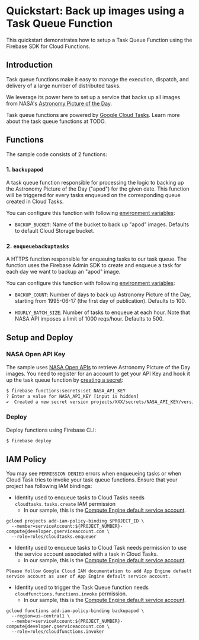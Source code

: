 # Quickstart: Back up images using a Task Queue Function
This quickstart demonstrates how to setup a Task Queue Function using the Firebase SDK for Cloud Functions.

## Introduction

Task queue functions make it easy to manage the execution, dispatch, and delivery of a large number of distributed tasks.

We leverage its power here to set up a service that backs up all images from NASA's [Astronomy Picture of the Day](https://apod.nasa.gov/apod/astropix.html).

Task queue functions are powered by [Google Cloud Tasks](https://cloud.google.com/tasks). Learn more about the task queue functions at TODO.

## Functions
The sample code consists of 2 functions:

### 1. `backupapod`
A task queue function responsible for processing the logic to backing up the Astronomy Picture of the Day ("apod") for the given date. This function will be triggered for every tasks enqueued on the corresponding queue created in Cloud Tasks.

You can configure this function with following [environment variables](https://firebase.google.com/docs/functions/config-env):

* `BACKUP_BUCKET`: Name of the bucket to back up "apod" images. Defaults to default Cloud Storage bucket.

### 2. `enqueuebackuptasks`
A HTTPS function responsible for enqueuing tasks to our task queue. The function uses the Firebase Admin SDK to create and enqueue a task for each day we want to backup an "apod" image.

You can configure this function with following [environment variables](https://firebase.google.com/docs/functions/config-env):

* `BACKUP_COUNT`: Number of days to back up Astronomy Picture of the Day, starting from 1995-06-17 (the first day of publication). Defaults to 100.

* `HOURLY_BATCH_SIZE`: Number of tasks to enqueue at each hour. Note that NASA API imposes a limit of 1000 reqs/hour. Defaults to 500.

## Setup and Deploy

### NASA Open API Key
The sample uses [NASA Open APIs](https://api.nasa.gov/) to retrieve Astronomy Picture of the Day  images. You need to register for an account to get your API Key and hook it up the task queue function by [creating a secret](https://firebase.google.com/docs/functions/config-env#secret-manager):

```bash
$ firebase functions:secrets:set NASA_API_KEY
? Enter a value for NASA_API_KEY [input is hidden]
✔  Created a new secret version projects/XXX/secrets/NASA_API_KEY/versions/1
```

### Deploy
Deploy functions using Firebase CLI:

```bash
$ firebase deploy
```

## IAM Policy
You may see `PERMISSION DENIED` errors when enqueueing tasks or when Cloud Task tries to invoke your task queue functions. Ensure that your project has following IAM bindings:

* Identity used to enqueue tasks to Cloud Tasks needs `cloudtasks.tasks.create` IAM permission
  * In our sample, this is the [Compute Engine default service account](https://cloud.google.com/compute/docs/access/service-accounts).

```
gcloud projects add-iam-policy-binding $PROJECT_ID \
  --member=serviceAccount:${PROJECT_NUMBER}-compute@developer.gserviceaccount.com \
  --role=roles/cloudtasks.enqueuer
```

* Identity used to enqueue tasks to Cloud Task needs permission to use the service account associated with a task in Cloud Tasks.
  * In our sample, this is the [Compute Engine default service account](https://cloud.google.com/compute/docs/access/service-accounts).

```
Please follow Google Cloud IAM documentation to add App Engine default service account as user of App Engine default service account.
```

* Identity used to trigger the Task Queue function needs `cloudfunctions.functions.invoke` permission.
  * In our sample, this is the [Compute Engine default service account](https://cloud.google.com/compute/docs/access/service-accounts).

```
gcloud functions add-iam-policy-binding backupapod \
  --region=us-central1 \
  --member=serviceAccount:${PROJECT_NUMBER}-compute@developer.gserviceaccount.com \
  --role=roles/cloudfunctions.invoker
```